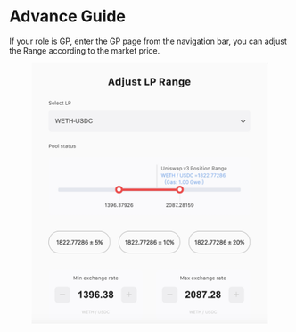 # Advance Guide

If your role is GP, enter the GP page from the navigation bar, you can adjust the Range according to the market price.

<figure><img src="../.gitbook/assets/hH4JBW6orK.jpg" alt=""><figcaption></figcaption></figure>
